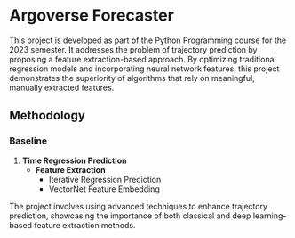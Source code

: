 # Argoverse Forecaster

This project is developed as part of the Python Programming course for the 2023 semester. It addresses the problem of trajectory prediction by proposing a feature extraction-based approach. By optimizing traditional regression models and incorporating neural network features, this project demonstrates the superiority of algorithms that rely on meaningful, manually extracted features.

## Methodology

### Baseline
1. **Time Regression Prediction**
   - **Feature Extraction**
     - Iterative Regression Prediction
     - VectorNet Feature Embedding

The project involves using advanced techniques to enhance trajectory prediction, showcasing the importance of both classical and deep learning-based feature extraction methods.
